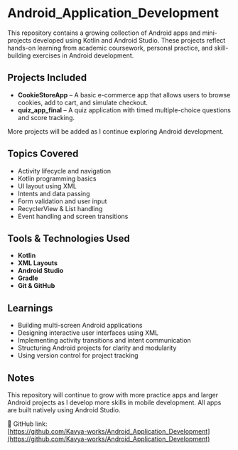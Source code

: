 # Android_Application_Development

This repository contains a growing collection of Android apps and mini-projects developed using Kotlin and Android Studio. These projects reflect hands-on learning from academic coursework, personal practice, and skill-building exercises in Android development.

## Projects Included

- **CookieStoreApp** – A basic e-commerce app that allows users to browse cookies, add to cart, and simulate checkout.
- **quiz_app_final** – A quiz application with timed multiple-choice questions and score tracking.

More projects will be added as I continue exploring Android development.

## Topics Covered

- Activity lifecycle and navigation
- Kotlin programming basics
- UI layout using XML
- Intents and data passing
- Form validation and user input
- RecyclerView & List handling
- Event handling and screen transitions

## Tools & Technologies Used

- **Kotlin**
- **XML Layouts**
- **Android Studio**
- **Gradle**
- **Git & GitHub**

## Learnings

- Building multi-screen Android applications
- Designing interactive user interfaces using XML
- Implementing activity transitions and intent communication
- Structuring Android projects for clarity and modularity
- Using version control for project tracking

## Notes

This repository will continue to grow with more practice apps and larger Android projects as I develop more skills in mobile development. All apps are built natively using Android Studio.

📌 GitHub link:  
[https://github.com/Kavya-works/Android_Application_Development](https://github.com/Kavya-works/Android_Application_Development)
